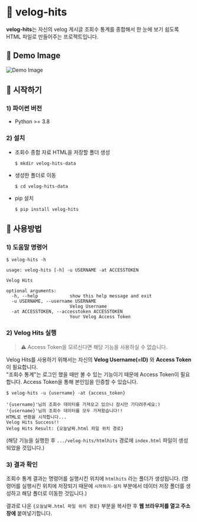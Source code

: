 # 🍕 velog-hits
**velog-hits**는 자신의 velog 게시글 조회수 통계를 종합해서 한 눈에 보기 쉽도록 HTML 파일로 만들어주는 프로젝트입니다.

## 📍 Demo Image
![Demo Image](./demo.png)

## 📍 시작하기
### 1) 파이썬 버전
- Python >= 3.8

### 2) 설치
- 조회수 종합 자료 HTML을 저장할 폴더 생성
  ```shell
  $ mkdir velog-hits-data
  ```

- 생성한 폴더로 이동
  ```shell
  $ cd velog-hits-data
  ```

- pip 설치
  ```shell
  $ pip install velog-hits
  ```

## 📍 사용방법
### 1) 도움말 명령어
```shell
$ velog-hits -h
```
```shell
usage: velog-hits [-h] -u USERNAME -at ACCESSTOKEN

Velog Hits

optional arguments:
  -h, --help            show this help message and exit
  -u USERNAME, --username USERNAME
                        Velog Username
  -at ACCESSTOKEN, --accesstoken ACCESSTOKEN
                        Your Velog Access Token
```

### 2) Velog Hits 실행

> ⚠️ Access Token을 모르신다면 해당 기능을 사용하실 수 없습니다.

Velog Hits를 사용하기 위해서는 자신의 **Velog Username(=ID)** 와 **Access Token**이 필요합니다.</br>
"조회수 통계"는 로그인 했을 때만 볼 수 있는 기능이기 때문에 Access Token이 필요합니다. Access Token을 통해 본인임을 인증할 수 있습니다.</br> 


```shell
$ velog-hits -u {username} -at {access_token}
```
```shell
'{username}'님의 조회수 데이터를 가져오고 있으니 잠시만 기다려주세요:)
'{username}'님의 조회수 데이터를 모두 가져왔습니다!!
HTML로 변환을 시작합니다...
Velog Hits Success!!
Velog Hits Result: {오늘날짜.html 파일 위치 경로}
```

(해당 기능을 실행한 후 `.../velog-hits/htmlhits` 경로에 `index.html` 파일이 생성되었을 것입니다.)

### 3) 결과 확인
조회수 통계 결과는 명령어를 실행시킨 위치에 `htmlhits` 라는 폴더가 생성됩니다. (명령어를 실행시킨 위치에 저장되기 때문에 `시작하기-설치` 부분에서 데이터 저장 폴더를 생성하고 해당 폴더로 이동한 것입니다.)

결과로 나온 `{오늘날짜.html 파일 위치 경로}` 부분을 복사한 후 **웹 브라우저를 열고 주소창에** 붙여넣기합니다.
